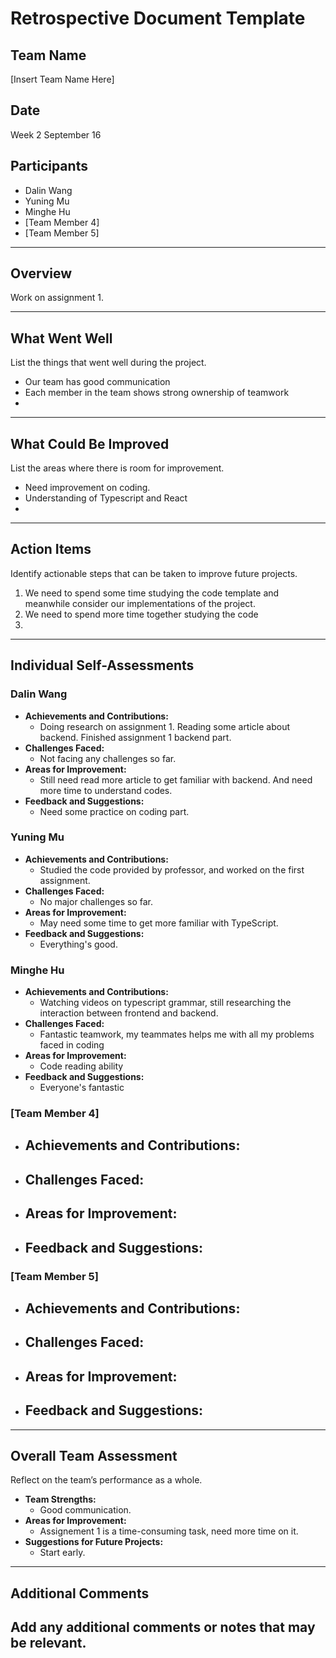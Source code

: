 # Retrospective Document Template

## Team Name
[Insert Team Name Here]

## Date
Week 2 September 16

## Participants
- Dalin Wang
- Yuning Mu
- Minghe Hu
- [Team Member 4]
- [Team Member 5]

---

## Overview
Work on assignment 1.

---

## What Went Well
List the things that went well during the project.
- Our team has good communication 
- Each member in the team shows strong ownership of teamwork
-

---

## What Could Be Improved
List the areas where there is room for improvement.
- Need improvement on coding.
- Understanding of Typescript and React
-

---

## Action Items
Identify actionable steps that can be taken to improve future projects.
1. We need to spend some time studying the code template and meanwhile consider our implementations of the project.
2. We need to spend more time together studying the code
3.

---

## Individual Self-Assessments
### Dalin Wang
- **Achievements and Contributions:**
  - Doing research on assignment 1. Reading some article about backend. Finished assignment 1 backend part.
- **Challenges Faced:**
  - Not facing any challenges so far.
- **Areas for Improvement:**
  - Still need read more article to get familiar with backend. And need more time to understand codes.
- **Feedback and Suggestions:**
  - Need some practice on coding part.

### Yuning Mu
- **Achievements and Contributions:**
  - Studied the code provided by professor, and worked on the first assignment.
- **Challenges Faced:**
  - No major challenges so far.
- **Areas for Improvement:**
  -  May need some time to get more familiar with TypeScript.
- **Feedback and Suggestions:**
  - Everything's good.

### Minghe Hu
- **Achievements and Contributions:**
  - Watching videos on typescript grammar, still researching the interaction between frontend and backend.
- **Challenges Faced:**
  - Fantastic teamwork, my teammates helps me with all my problems faced in coding
- **Areas for Improvement:**
  - Code reading ability
- **Feedback and Suggestions:**
  - Everyone's fantastic

### [Team Member 4]
- **Achievements and Contributions:**
  -
- **Challenges Faced:**
  -
- **Areas for Improvement:**
  -
- **Feedback and Suggestions:**
  -

### [Team Member 5]
- **Achievements and Contributions:**
  -
- **Challenges Faced:**
  -
- **Areas for Improvement:**
  -
- **Feedback and Suggestions:**
  -

---

## Overall Team Assessment
Reflect on the team’s performance as a whole.
- **Team Strengths:**
  - Good communication.
- **Areas for Improvement:**
  - Assignement 1 is a time-consuming task, need more time on it.
- **Suggestions for Future Projects:**
  - Start early.

---

## Additional Comments
Add any additional comments or notes that may be relevant.
-
